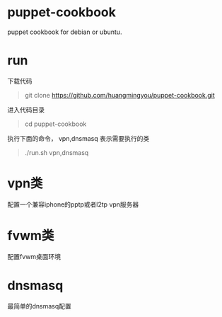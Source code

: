 # puppet-cookbook
puppet cookbook for debian or ubuntu.

# run

下载代码
> git clone https://github.com/huangmingyou/puppet-cookbook.git

进入代码目录

> cd puppet-cookbook

执行下面的命令， vpn,dnsmasq 表示需要执行的类
> ./run.sh vpn,dnsmasq


# vpn类

配置一个兼容iphone的pptp或者l2tp vpn服务器

# fvwm类

配置fvwm桌面环境

# dnsmasq

最简单的dnsmasq配置
